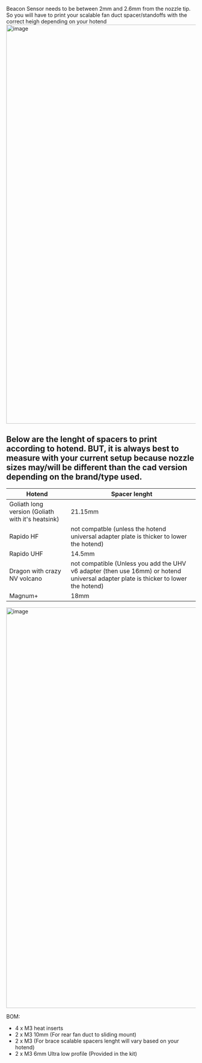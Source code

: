 Beacon Sensor needs to be between 2mm and 2.6mm from the nozzle tip. So you will have to print your scalable fan duct spacer/standoffs with the correct heigh depending on your hotend
<img width="1062" alt="image" src="https://user-images.githubusercontent.com/37383368/219794565-2839fb28-6966-4a29-ba44-c32ee03703d1.png">

## Below are the lenght of spacers to print according to hotend. BUT, it is always best to measure with your current setup because nozzle sizes may/will be different than the cad version depending on the brand/type used. 


| Hotend | Spacer lenght  |
| ------ | ----           |
|Goliath long version (Goliath with it's heatsink)| 21.15mm |
|Rapido HF|  not compatble (unless the hotend universal adapter plate is thicker to lower the hotend)|
|Rapido UHF| 14.5mm |
|Dragon with crazy NV volcano| not compatible (Unless you add the UHV v6 adapter (then use 16mm) or hotend universal adapter plate is thicker to lower the hotend) |
|Magnum+| 18mm |

<img width="1066" alt="image" src="https://user-images.githubusercontent.com/37383368/220183537-353e577d-fb8e-443a-92f1-499e1bb72592.png">

BOM:
- 4 x M3 heat inserts
- 2 x M3 10mm (For rear fan duct to sliding mount)
- 2 x M3 (For brace scalable spacers lenght will vary based on your hotend)
- 2 x M3 6mm Ultra low profile (Provided in the kit)






